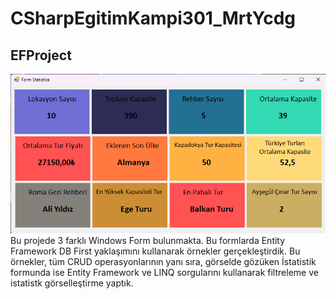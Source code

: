 # CSharpEgitimKampi301_MrtYcdg

## EFProject
![Statistic Form Image](https://github.com/salihdeg/gitHubImages/blob/4e271cc27d98ce6034043ab8338fe86e7fb22a94/CSharpEgitimKampi301_MrtYcdg/StatisticForm_Image.png)
Bu projede 3 farklı Windows Form bulunmakta. Bu formlarda Entity Framework DB First yaklaşımını kullanarak örnekler gerçekleştirdik.
Bu örnekler, tüm CRUD operasyonlarının yanı sıra, görselde gözüken İstatistik formunda ise Entity Framework ve LINQ sorgularını kullanarak filtreleme ve istatistk görselleştirme yaptık.
